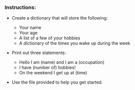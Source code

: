
### Instructions:

  * Create a dictionary that will store the following:

    * Your name
    * Your age
    * A list of a few of your hobbies
    * A dictionary of the times you wake up during the week

  * Print out three statements: 
    * Hello I am (name) and I am a (occupation)
    * I have (number of) hobbies!
    * On the weekend I get up at (time)


  * Use the file provided to help you get started. 
